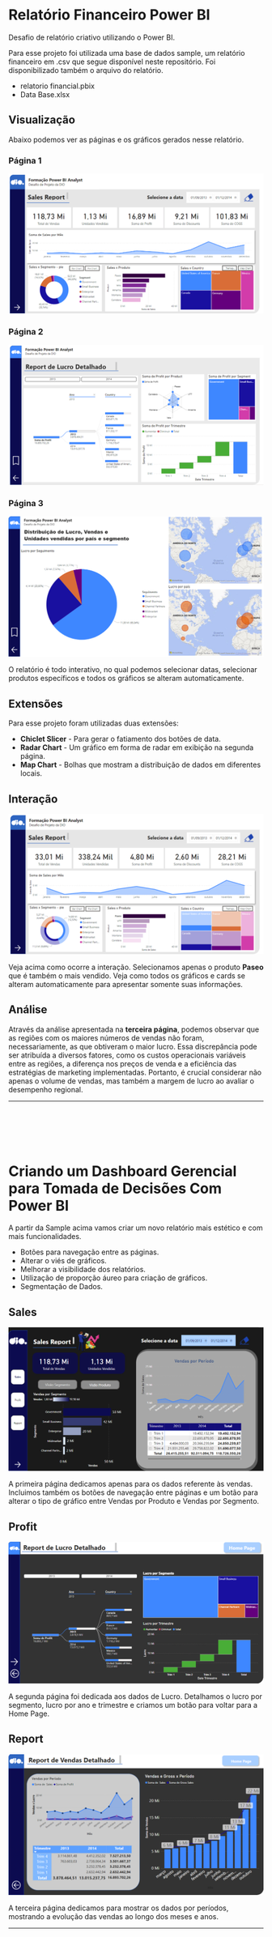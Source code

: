 # Relatório Financeiro Power BI

Desafio de relatório criativo utilizando o Power BI.

Para esse projeto foi utilizada uma base de dados sample, um relatório financeiro em .csv que segue disponível neste repositório. Foi disponibilizado também o arquivo do relatório.

- relatorio financial.pbix
- Data Base.xlsx

## Visualização

Abaixo podemos ver as páginas e os gráficos gerados nesse relatório.

### Página 1

![page1](https://github.com/devcaiada/sample-powerbi-dio/blob/main/images/page%201.png?raw=true)

### Página 2

![page2](https://github.com/devcaiada/sample-powerbi-dio/blob/main/images/page%202.png?raw=true)

### Página 3

![page3](https://github.com/devcaiada/sample-powerbi-dio/blob/main/images/page%203.png?raw=true)

O relatório é todo interativo, no qual podemos selecionar datas, selecionar produtos específicos e todos os gráficos se alteram automaticamente.

## Extensões

Para esse projeto foram utilizadas duas extensões:

- **Chiclet Slicer** - Para gerar o fatiamento dos botões de data.
- **Radar Chart** - Um gráfico em forma de radar em exibição na segunda página.
- **Map Chart** - Bolhas que mostram a distribuição de dados em diferentes locais.

## Interação

![interact](https://github.com/devcaiada/sample-powerbi-dio/blob/main/images/paseo.png?raw=true)

Veja acima como ocorre a interação. Selecionamos apenas o produto **Paseo** que é também o mais vendido. Veja como todos os gráficos e cards se alteram automaticamente para apresentar somente suas informações.

## Análise

Através da análise apresentada na **terceira página**, podemos observar que as regiões com os maiores números de vendas não foram, necessariamente, as que obtiveram o maior lucro. Essa discrepância pode ser atribuída a diversos fatores, como os custos operacionais variáveis entre as regiões, a diferença nos preços de venda e a eficiência das estratégias de marketing implementadas. Portanto, é crucial considerar não apenas o volume de vendas, mas também a margem de lucro ao avaliar o desempenho regional.

---

<br></br>
<br></br>

# Criando um Dashboard Gerencial para Tomada de Decisões Com Power BI

A partir da Sample acima vamos criar um novo relatório mais estético e com mais funcionalidades.

- Botões para navegação entre as páginas.
- Alterar o viés de gráficos.
- Melhorar a visibilidade dos relatórios.
- Utilização de proporção áureo para criação de gráficos.
- Segmentação de Dados.

## Sales

![sales](https://raw.githubusercontent.com/devcaiada/sample-powerbi-dio/main/images/1-sales.png)

A primeira página dedicamos apenas para os dados referente às vendas. Incluimos também os botões de navegação entre páginas e um botão para alterar o tipo de gráfico entre Vendas por Produto e Vendas por Segmento.

## Profit

![profit](https://github.com/devcaiada/sample-powerbi-dio/blob/main/images/2-profit.png?raw=true)

A segunda página foi dedicada aos dados de Lucro. Detalhamos o lucro por segmento, lucro por ano e trimestre e criamos um botão para voltar para a Home Page.

## Report

![report](https://github.com/devcaiada/sample-powerbi-dio/blob/main/images/3-report.png?raw=true)

A terceira página dedicamos para mostrar os dados por períodos, mostrando a evolução das vendas ao longo dos meses e anos.

---

<br></br>
<br></br>

# Relatório de Vendas e Lucros com Data Analytics e Power BI

Agora, vamos aprofundar nosso relatório de vendas utilizando a amostra financeira. Vamos incluir um relatório gerencial completo que aborde as vendas e os lucros, além de utilizar opções avançadas como Top N, Gráfico de Dispersão e Gráficos Dinâmicos, acessíveis através de botões.

Também criaremos botões para navegação entre as páginas, tornando nosso relatório mais responsivo. Por fim, faremos uma verificação de outliers e adicionaremos uma pequena animação para representar o período analisado.

## Capa

![capa](https://github.com/devcaiada/sample-powerbi-dio/blob/main/images/final_report/images/Capa.png?raw=true)

A capa é bem estética e possui um botão **Explorar análise** que nos leva à pagina principal do relatório.

## Principal

![principal](https://github.com/devcaiada/sample-powerbi-dio/blob/main/images/final_report/images/Principal.png?raw=true)

Já na pagina principal encontramos todas as informações necessárias sobre vendas. Total de vendas, vendas por segmento, por país, por período e ainda possui dois gráficos dinamicos, onde podemos mudar o seu tipo e visualizar melhor as informações conforme necessário.

## Detalhes

![detalhes](https://github.com/devcaiada/sample-powerbi-dio/blob/main/images/final_report/images/Detalhes.png?raw=true)

Já na página de detalhes temos gráficos mais avançados, como um Histograma das unidades vendidas, uma matriz com as vendas por trimestre e um gráfico dinâmico de venda por período, onde é possível escolher entre semestre ou mês através dos botões acima.

## TOP N e Outliers

![TOPN](https://github.com/devcaiada/sample-powerbi-dio/blob/main/images/final_report/images/TOPN.png?raw=true)

A terceira página apresenta dois gráficos utilizando a função P e R. No primeiro gráfico, mostramos os Top 3 produtos vendidos por país, enquanto no segundo gráfico destacamos os Top 3 produtos mais vendidos no geral.

Além disso, incluímos um gráfico de dispersão de vendas, que permite observar o comportamento das vendas de cada produto ao longo dos meses. Utilizando o Eixo de Reprodução, é possível visualizar uma animação dessa variação ao longo do período analisado.

## Parâmetros

![parameter](https://github.com/devcaiada/sample-powerbi-dio/blob/main/images/final_report/images/country%20parameter.png?raw=true)

Na última pagina adicionamos um gráfico de segmento e um gráfico de vendas / lucro, utilizando parâmetros como comparação. Cada botão acima apresenta um parâmetro, como vendas, produto, mês e outros.
Assim os gráficos ficam mais dinâmicos e consigo ecnomizar páginas para contrastar as informações.

![parameter2](https://github.com/devcaiada/sample-powerbi-dio/blob/main/images/final_report/images/Month%20parameters.png?raw=true)

Cada botão selecionado em parâmetro, um novo gráfico é apresentado na tela, deixando as informações muito mais dinâmicas e econômicas.

## Considerações finais

Um relatório gerencial em Power BI é uma ferramenta poderosa para a tomada de decisões estratégicas. Ele permite a visualização e análise de dados de forma interativa e dinâmica, facilitando a identificação de tendências, padrões e insights valiosos.

![icon](https://github.com/devcaiada/sample-powerbi-dio/blob/main/images/final_report/icons/sales_icon.png?raw=true)

Utilizar diferentes tipos de gráficos em um relatório gerencial no Power BI permite uma análise mais completa e detalhada dos dados de vendas. Isso não só melhora a compreensão dos dados, mas também apoia a tomada de decisões informadas e estratégicas, contribuindo para o sucesso e crescimento do negócio.

Caso tenha ficado curioso ou queira saber mais sobre esse relatório, o arquivo ficara disponível para download nesse repositório:

- [**sales_report_desafio_projeto.pbix**](https://github.com/devcaiada/sample-powerbi-dio/blob/main/sales_report_desafio_projeto.pbix)
